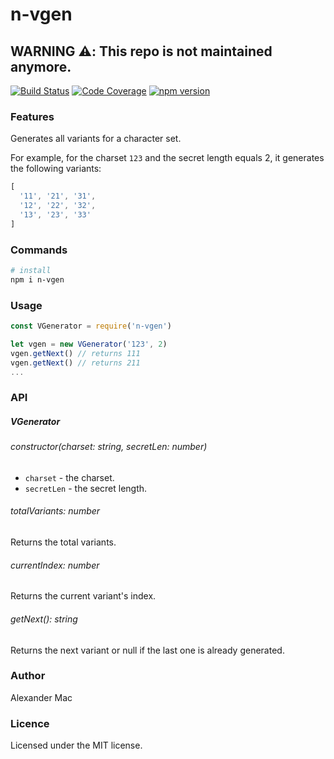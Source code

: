 # n-vgen
## WARNING :warning:: This repo is not maintained anymore.

[![Build Status](https://github.com/AlexanderMac/n-vgen/workflows/CI/badge.svg)](https://github.com/AlexanderMac/n-vgen/actions?query=workflow%3ACI)
[![Code Coverage](https://codecov.io/gh/AlexanderMac/n-vgen/branch/master/graph/badge.svg)](https://codecov.io/gh/AlexanderMac/n-vgen)
[![npm version](https://badge.fury.io/js/n-vgen.svg)](https://badge.fury.io/js/n-vgen)

### Features
Generates all variants for a character set.

For example, for the charset `123` and the secret length equals 2, it generates the following variants:

```js
[
  '11', '21', '31',
  '12', '22', '32',
  '13', '23', '33'
]
```

### Commands
```bash
# install
npm i n-vgen
```

### Usage
```js
const VGenerator = require('n-vgen')

let vgen = new VGenerator('123', 2)
vgen.getNext() // returns 111
vgen.getNext() // returns 211
...
```

### API
##### VGenerator

###### constructor(charset: string, secretLen: number)

- `charset` - the charset.
- `secretLen` - the secret length.

###### totalVariants: number
Returns the total variants.

###### currentIndex: number
Returns the current variant's index.

###### getNext(): string
Returns the next variant or null if the last one is already generated.

### Author
Alexander Mac

### Licence
Licensed under the MIT license.
